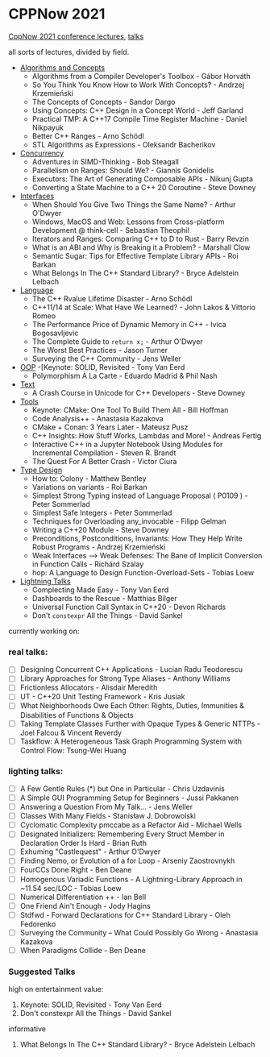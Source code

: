 # CPPNow 2021

[CppNow 2021 conference lectures](https://youtube.com/playlist?list=PL_AKIMJc4roXvFWuYzTL7Xe7j4qukOXPq), [talks](https://cppnow.org/history/2021/talks/)

all sorts of lectures, divided by field.

- [Algorithms and Concepts](Algorithms%20and%20Concepts.md)
  - Algorithms from a Compiler Developer's Toolbox - Gábor Horváth
  - So You Think You Know How to Work With Concepts? - Andrzej Krzemieński
  - The Concepts of Concepts - Sandor Dargo
  - Using Concepts: C++ Design in a Concept World - Jeff Garland
  - Practical TMP: A C++17 Compile Time Register Machine - Daniel Nikpayuk
  - Better C++ Ranges - Arno Schödl
  - STL Algorithms as Expressions - Oleksandr Bacherikov
- [Concurrency](Concurrency.md)
  - Adventures in SIMD-Thinking - Bob Steagall
  - Parallelism on Ranges: Should We? - Giannis Gonidelis
  - Executors: The Art of Generating Composable APIs - Nikunj Gupta
  - Converting a State Machine to a C++ 20 Coroutine - Steve Downey
- [Interfaces](Interfaces.md)
  - When Should You Give Two Things the Same Name? - Arthur O'Dwyer
  - Windows, MacOS and Web: Lessons from Cross-platform Development @ think-cell - Sebastian Theophil
  - Iterators and Ranges: Comparing C++ to D to Rust - Barry Revzin
  - What is an ABI and Why is Breaking it a Problem? - Marshall Clow
  - Semantic Sugar: Tips for Effective Template Library APIs - Roi Barkan
  - What Belongs In The C++ Standard Library? - Bryce Adelstein Lelbach
- [Language](Language.md)
  - The C++ Rvalue Lifetime Disaster - Arno Schödl
  - C++11/14 at Scale: What Have We Learned? - John Lakos & Vittorio Romeo
  - The Performance Price of Dynamic Memory in C++ - Ivica Bogosavljevic
  - The Complete Guide to `return x;` - Arthur O'Dwyer
  - The Worst Best Practices - Jason Turner
  - Surveying the C++ Community - Jens Weller
- [OOP](OOP.md)
  -[Keynote: SOLID, Revisited - Tony Van Eerd
  - Polymorphism À La Carte - Eduardo Madrid & Phil Nash
- [Text](Text.md)
  - A Crash Course in Unicode for C++ Developers - Steve Downey
- [Tools](Tools.md)
  - Keynote: CMake: One Tool To Build Them All - Bill Hoffman
  - Code Analysis++ - Anastasia Kazakova
  - CMake + Conan: 3 Years Later - Mateusz Pusz
  - C++ Insights: How Stuff Works, Lambdas and More! - Andreas Fertig
  - Interactive C++ in a Jupyter Notebook Using Modules for Incremental Compilation - Steven R. Brandt
  - The Quest For A Better Crash - Victor Ciura
- [Type Design](Type%20Design.md)
  - How to: Colony - Matthew Bentley
  - Variations on variants - Roi Barkan
  - Simplest Strong Typing instead of Language Proposal ( P0109 ) - Peter Sommerlad
  - Simplest Safe Integers - Peter Sommerlad
  - Techniques for Overloading any_invocable - Filipp Gelman
  - Writing a C++20 Module - Steve Downey
  - Preconditions, Postconditions, Invariants: How They Help Write Robust Programs - Andrzej Krzemieński
  - Weak Interfaces --> Weak Defenses: The Bane of Implicit Conversion in Function Calls - Richárd Szalay
  - hop: A Language to Design Function-Overload-Sets - Tobias Loew
- [Lightning Talks](Lightning%20Talks.md)
  - Complecting Made Easy - Tony Van Eerd
  - Dashboards to the Rescue - Matthias Bilger
  - Universal Function Call Syntax in C++20 - Devon Richards
  - Don't `constexpr` All the Things - David Sankel

currently working on:

### real talks:

- [ ] Designing Concurrent C++ Applications - Lucian Radu Teodorescu
- [ ] Library Approaches for Strong Type Aliases - Anthony Williams
- [ ] Frictionless Allocators - Alisdair Meredith
- [ ] UT - C++20 Unit Testing Framework - Kris Jusiak
- [ ] What Neighborhoods Owe Each Other: Rights, Duties, Immunities & Disabilities of Functions & Objects
- [ ] Taking Template Classes Further with Opaque Types & Generic NTTPs - Joel Falcou & Vincent Reverdy
- [ ] Taskflow: A Heterogeneous Task Graph Programming System with Control Flow: Tsung-Wei Huang

### lighting talks:

- [ ] A Few Gentle Rules (\*) but One in Particular - Chris Uzdavinis
- [ ] A Simple GUI Programming Setup for Beginners - Jussi Pakkanen
- [ ] Answering a Question From My Talk… - Jens Weller
- [ ] Classes With Many Fields - Stanisław J. Dobrowolski
- [ ] Cyclomatic Complexity pmccabe as a Refactor Aid - Michael Wells
- [ ] Designated Initializers: Remembering Every Struct Member in Declaration Order Is Hard - Brian Ruth
- [ ] Exhuming "Castlequest" - Arthur O'Dwyer
- [ ] Finding Nemo, or Evolution of a for Loop - Arseniy Zaostrovnykh
- [ ] FourCCs Done Right - Ben Deane
- [ ] Homogenous Variadic Functions - A Lightning-Library Approach in ~11.54 sec/LOC - Tobias Loew
- [ ] Numerical Differentiation ++ - Ian Bell
- [ ] One Friend Ain't Enough - Jody Hagins
- [ ] Stdfwd - Forward Declarations for C++ Standard Library - Oleh Fedorenko
- [ ] Surveying the Community – What Could Possibly Go Wrong - Anastasia Kazakova
- [ ] When Paradigms Collide - Ben Deane

### Suggested Talks

high on entertainment value:

1. Keynote: SOLID, Revisited - Tony Van Eerd
2. Don't constexpr All the Things - David Sankel

informative

1. What Belongs In The C++ Standard Library? - Bryce Adelstein Lelbach
